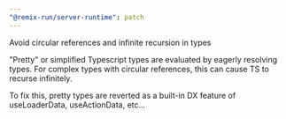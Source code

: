 ```yaml
---
"@remix-run/server-runtime": patch
---
```


Avoid circular references and infinite recursion in types

"Pretty" or simplified Typescript types are evaluated by eagerly resolving types.
For complex types with circular references, this can cause TS to recurse infinitely.

To fix this, pretty types are reverted as a built-in DX feature of useLoaderData, useActionData, etc...
